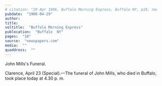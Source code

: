 ```yaml
---
# citation: "29 Apr 1906, Buffalo Morning Express, Buffalo NY, p18, newspapers.com."
pubdate:  "1906-04-29"
author: 
title: 
voltitle:  "Buffalo Morning Express"
publocation:  "Buffalo  NY"
pages:  "18"
source:  "newspapers.com"
media:  ""
quaddress:  ""
---
```

John Mills's Funeral.

Clarence, April 23 (Special).—The funeral of John Mills, who died in Buffalo, took place today at 4.30 p. m.
